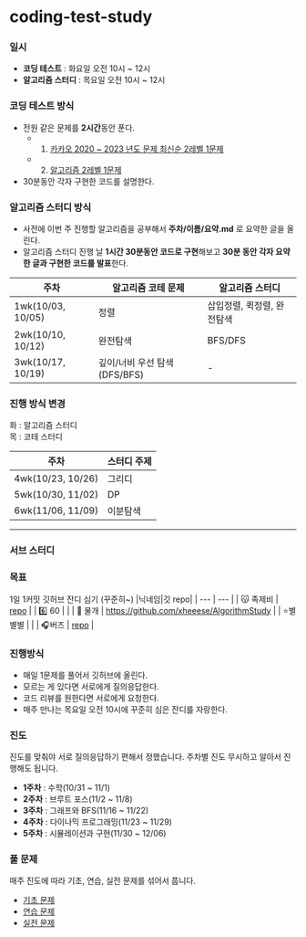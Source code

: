 # coding-test-study

### **일시**

- **코딩 테스트** : 화요일 오전 10시 ~ 12시
- **알고리즘 스터디** : 목요일 오전 10시 ~ 12시

### **코딩 테스트 방식**
- 전원 같은 문제를 **2시간**동안 푼다.
    - 1) [카카오 2020 ~ 2023 년도 문제 최신순 2레벨 1문제](https://school.programmers.co.kr/learn/challenges?order=recent&page=1&levels=2&partIds=37527%2C31236%2C25448%2C21366%2C20069%2C17214%2C22586%2C18498)
    - 2) [알고리즘 2레벨 1문제](https://school.programmers.co.kr/learn/challenges?tab=algorithm_practice_kit)
- 30분동안 각자 구현한 코드를 설명한다.


### **알고리즘 스터디 방식**
- 사전에 이번 주 진행할 알고리즘을 공부해서 **주차/이름/요약.md** 로 요약한 글을 올린다.
- 알고리즘 스터디 진행 날 **1시간 30분동안 코드로 구현**해보고 **30분 동안 각자 요약한 글과 구현한 코드를 발표**한다.
        
        
| 주차 | 알고리즘 코테 문제 | 알고리즘 스터디 |
| --- | --- | --- |
| 1wk(10/03, 10/05) | 정렬 | 삽입정렬, 퀵정렬, 완전탐색 |
| 2wk(10/10, 10/12) | 완전탐색 | BFS/DFS |
| 3wk(10/17, 10/19) | 깊이/너비 우선 탐색(DFS/BFS) | - |
        
        
### 진행 방식 변경        
화 : 알고리즘 스터디        
목 : 코테 스터디        
        
| 주차 | 스터디 주제 |
| --- | --- |
| 4wk(10/23, 10/26) | 그리디 |
| 5wk(10/30, 11/02) | DP |
| 6wk(11/06, 11/09) | 이분탐색 |
-----------------------------------------
### 서브 스터디

### 목표

1일 1커밋 깃허브 잔디 심기 (꾸준히~)
|닉네임|깃 repo|
| --- | --- |
| 😽 족제비 | [repo](https://github.com/borajin/algorithm-study/tree/main) |
| 6️⃣ 60 |  |
| 🧀 물개 | https://github.com/xheeese/AlgorithmStudy |
| ⭐별별별 |  |
| 🎧버즈 | [repo](https://github.com/gynhyunkim/Algorithm) |

### 진행방식

- 매일 1문제를 풀어서 깃허브에 올린다.
- 모르는 게 있다면 서로에게 질의응답한다.
- 코드 리뷰를 원한다면 서로에게 요청한다.
- 매주 만나는 목요일 오전 10시에 꾸준히 심은 잔디를 자랑한다.

### 진도

진도를 맞춰야 서로 질의응답하기 편해서 정했습니다. 주차별 진도 무시하고 알아서 진행해도 됩니다.

- **1주차** : 수학(10/31 ~ 11/1)
- **2주차** : 브루트 포스(11/2 ~ 11/8)
- **3주차** : 그래프와 BFS(11/16 ~ 11/22)
- **4주차** : 다이나믹 프로그래밍(11/23 ~ 11/29)
- **5주차** : 시뮬레이션과 구현(11/30 ~ 12/06)

### 풀 문제

매주 진도에 따라 기초, 연습, 실전 문제를 섞어서 풉니다.

- [기초 문제](https://code.plus/course/51)
- [연습 문제](https://code.plus/course/52)
- [실전 문제](https://code.plus/course/53)
